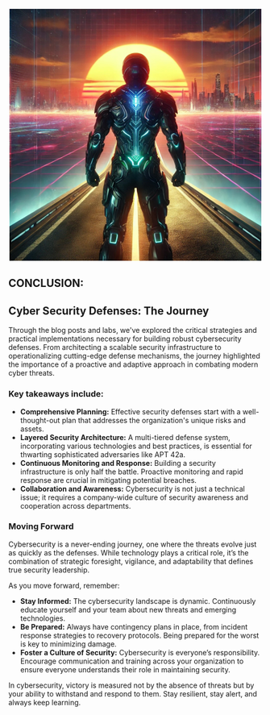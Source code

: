<p align="center">
<img src="https://github.com/SpiderLabs/zpminternational/blob/main/defenderend.jpg" alt="cover" width="500" height="500"
</p>

## CONCLUSION:
## Cyber Security Defenses: The Journey

Through the blog posts and labs, we've explored the critical strategies and practical implementations necessary for building robust cybersecurity defenses. From architecting a scalable security infrastructure to operationalizing cutting-edge defense mechanisms, the journey highlighted the importance of a proactive and adaptive approach in combating modern cyber threats.

### Key takeaways include:

- **Comprehensive Planning:** Effective security defenses start with a well-thought-out plan that addresses the organization's unique risks and assets.
- **Layered Security Architecture:** A multi-tiered defense system, incorporating various technologies and best practices, is essential for thwarting sophisticated adversaries like APT 42a.
- **Continuous Monitoring and Response:** Building a security infrastructure is only half the battle. Proactive monitoring and rapid response are crucial in mitigating potential breaches.
- **Collaboration and Awareness:** Cybersecurity is not just a technical issue; it requires a company-wide culture of security awareness and cooperation across departments.

### Moving Forward

Cybersecurity is a never-ending journey, one where the threats evolve just as quickly as the defenses. While technology plays a critical role, it’s the combination of strategic foresight, vigilance, and adaptability that defines true security leadership.

As you move forward, remember:

- **Stay Informed:** The cybersecurity landscape is dynamic. Continuously educate yourself and your team about new threats and emerging technologies.
- **Be Prepared:** Always have contingency plans in place, from incident response strategies to recovery protocols. Being prepared for the worst is key to minimizing damage.
- **Foster a Culture of Security:** Cybersecurity is everyone’s responsibility. Encourage communication and training across your organization to ensure everyone understands their role in maintaining security.

In cybersecurity, victory is measured not by the absence of threats but by your ability to withstand and respond to them. Stay resilient, stay alert, and always keep learning.
